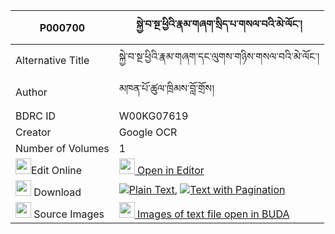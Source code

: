 |P000700|སྐྱེ་བ་སྔ་ཕྱིའི་རྣམ་གཞག་སྲིད་པ་གསལ་བའི་མེ་ལོང་། 
| --- | --- 
|Alternative Title |སྐྱེ་བ་སྔ་ཕྱིའི་རྣམ་གཞག་དང་ལུགས་གཉིས་གསལ་བའི་མེ་ལོང་།
|Author| མཁན་པོ་ཚུལ་ཁྲིམས་བློ་གྲོས།
|BDRC ID | W00KG07619
|Creator | Google OCR
|Number of Volumes| 1
|<img width="25" src="https://img.icons8.com/color/25/000000/edit-property.png">Edit Online| [<img width="25" src="https://avatars.githubusercontent.com/u/45091458?s=200&v=4"> Open in Editor](http://editor.openpecha.org/P000700)
|<img width="25" src="https://img.icons8.com/fluent/48/000000/download-2.png"/>  Download | [![](https://img.icons8.com/color/20/000000/txt.png)Plain Text](https://github.com/Openpecha/P000700/releases/download/v1/kyewa_ngachi_i_namshyak_sipa_s_plain_P000700.zip), [![](https://img.icons8.com/color/20/000000/txt.png)Text with Pagination](https://github.com/Openpecha/P000700/releases/download/v1/kyewa_ngachi_i_namshyak_sipa_s_pages_P000700.zip)
|<img width="25" src="https://img.icons8.com/plasticine/100/000000/pictures-folder.png"/>  Source Images | [<img width="25" src="https://library.bdrc.io/icons/BUDA-small.svg"> Images of text file open in BUDA](https://library.bdrc.io/show/bdr:W00KG07619)